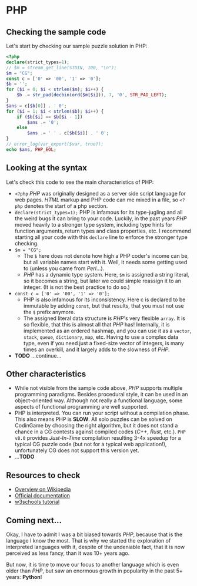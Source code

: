 # PHP

## Checking the sample code

Let's start by checking our sample puzzle solution in PHP:

```php runnable
<?php
declare(strict_types=1);
// $m = stream_get_line(STDIN, 100, "\n");
$m = "CG";
const c = ['0' => '00', '1' => '0'];
$b = '';
for ($i = 0; $i < strlen($m); $i++) {
    $b .= str_pad(decbin(ord($m[$i])), 7, '0', STR_PAD_LEFT);
}
$ans = c[$b[0]] . ' 0';
for ($i = 1; $i < strlen($b); $i++) {
    if ($b[$i] == $b[$i - 1])
        $ans .= '0';
    else
        $ans .= ' ' . c[$b[$i]] . ' 0';
}
// error_log(var_export($var, true));
echo $ans, PHP_EOL;
```

## Looking at the syntax

Let's check this code to see the main characteristics of PHP:

- `<?php` _PHP_ was originally designed as a server side script language for web pages. _HTML_ markup and PHP code can me mixed in a file, so `<?php` denotes the start of a php section.
- `declare(strict_types=1);` PHP is infamous for its type-jugling and all the weird bugs it can bring to your code. Luckily, in the past years _PHP_ moved heavily to a stronger type system, including type hints for function arguments, return types and class properties, etc. I recommend starting all your code with this `declare` line to enforce the stronger type checking.
- `$m = "CG";`
  + The `$` here does not denote how high a PHP coder's income can be, but all variable names start with it. Well, it needs some getting used to (unless you came from _Perl_...).
  + _PHP_ has a dynamic type system. Here, `$m` is assigned a string literal, so it becomes a string, but later we could simple reassign it to an integer. (It is not the best practice to do so.)
- `const c = ['0' => '00', '1' => '0'];`
  + PHP is also infamous for its inconsistency. Here c is declared to be immutable by adding `const`, but that results, that you must not use the `$` prefix anymore.
  + The assigned literal data structure is _PHP_'s very flexible `array`. It is so flexible, that this is almost all that _PHP_ has! Internally, it is implemented as an ordered hashmap, and you can use it as a `vector`, `stack`, `queue`, `dictionary`, `map`, etc. Having to use a complex data type, even if you need just a fixed-size vector of integers, is many times an overkill, and it largely adds to the slowness of _PHP_.
- **TODO** ...continue...

## Other characteristics

- While not visible from the sample code above, _PHP_ supports multiple programming paradigms. Besides procedural style, it can be used in an object-oriented way. Although not really a functional language, some aspects of functional programming are well supported.
- PHP is interpreted. You can run your script without a compilation phase. This also means PHP is **SLOW**. All solo puzzles can be solved on CodinGame by choosing the right algorithm, but it does not stand a chance in a CG contests against compiled codes (_C++_, _Rust_, etc.). `PHP v8.0` provides _Just-In-Time_ compilation resulting 3-4x speedup for a typical CG puzzle code (but not for a typical web application!), unfortunately CG does not support this version yet.
- ...**TODO**

## Resources to check

- [Overview on Wikipedia](https://en.wikipedia.org/wiki/PHP)
- [Official documentation](https://www.php.net/manual/en/getting-started.php)
- [w3schools tutorial](https://www.w3schools.com/php/)

## Coming next...

Okay, I have to admit I was a bit biased towards _PHP_, because that is the language I know the most. That is why we started the exploration of interpreted languages with it, despite of the undeniable fact, that it is now perceived as less fancy, than it was 10+ years ago.

But now, it is time to move our focus to another language which is even older than _PHP_, but saw an enormous growth in popularity in the past 5+ years: **Python**!

